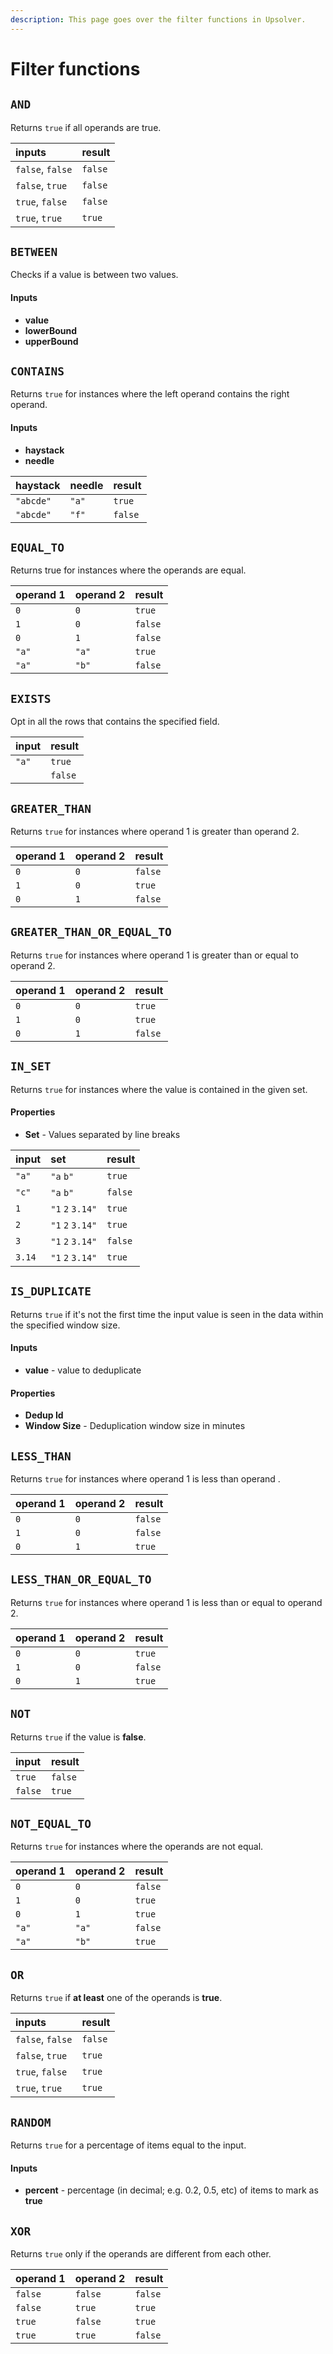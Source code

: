 ```yaml
---
description: This page goes over the filter functions in Upsolver.
---
```


# Filter functions

## `AND`

Returns `true` if all operands are true.

| inputs | result |
| :--- | :--- |
| `false`, `false` | `false` |
| `false`, `true` | `false` |
| `true`, `false` | `false` |
| `true`, `true` | `true` |

## `BETWEEN`

Checks if a value is between two values.

#### Inputs

* **value**
* **lowerBound**
* **upperBound**

## `CONTAINS`

Returns `true` for instances where the left operand contains the right operand.

#### Inputs

* **haystack**
* **needle**

| haystack | needle | result |
| :--- | :--- | :--- |
| `"abcde"` | `"a"` | `true` |
| `"abcde"` | `"f"` | `false` |

## `EQUAL_TO`

Returns true for instances where the operands are equal.

| operand 1 | operand 2 | result |
| :--- | :--- | :--- |
| `0` | `0` | `true` |
| `1` | `0` | `false` |
| `0` | `1` | `false` |
| `"a"` | `"a"` | `true` |
| `"a"` | `"b"` | `false` |

## `EXISTS`

Opt in all the rows that contains the specified field.

| input | result |
| :--- | :--- |
| `"a"` | `true` |
|  | `false` |

## `GREATER_THAN`

Returns `true` for instances where operand 1 is greater than operand 2.

| operand 1 | operand 2 | result |
| :--- | :--- | :--- |
| `0` | `0` | `false` |
| `1` | `0` | `true` |
| `0` | `1` | `false` |

## `GREATER_THAN_OR_EQUAL_TO`

Returns `true` for instances where operand 1 is greater than or equal to operand 2.

| operand 1 | operand 2 | result |
| :--- | :--- | :--- |
| `0` | `0` | `true` |
| `1` | `0` | `true` |
| `0` | `1` | `false` |

## `IN_SET`

Returns `true` for instances where the value is contained in the given set.

#### Properties

* **Set** - Values separated by line breaks

| input | set | result |
| :--- | :--- | :--- |
| `"a"` | `"a` `b"` | `true` |
| `"c"` | `"a` `b"` | `false` |
| `1` | `"1` `2` `3.14"` | `true` |
| `2` | `"1` `2` `3.14"` | `true` |
| `3` | `"1` `2` `3.14"` | `false` |
| `3.14` | `"1` `2` `3.14"` | `true` |

## `IS_DUPLICATE`

Returns `true` if it's not the first time the input value is seen in the data within the specified window size.

#### Inputs

* **value** - value to deduplicate

#### Properties

* **Dedup Id**
* **Window Size** - Deduplication window size in minutes

## `LESS_THAN`

Returns `true` for instances where operand 1 is less than operand .

| operand 1 | operand 2 | result |
| :--- | :--- | :--- |
| `0` | `0` | `false` |
| `1` | `0` | `false` |
| `0` | `1` | `true` |

## `LESS_THAN_OR_EQUAL_TO`

Returns `true` for instances where operand 1 is less than or equal to operand 2.

| operand 1 | operand 2 | result |
| :--- | :--- | :--- |
| `0` | `0` | `true` |
| `1` | `0` | `false` |
| `0` | `1` | `true` |

## `NOT`

Returns `true` if the value is **false**.

| input | result |
| :--- | :--- |
| `true` | `false` |
| `false` | `true` |

## `NOT_EQUAL_TO`

Returns `true` for instances where the operands are not equal.

| operand 1 | operand 2 | result |
| :--- | :--- | :--- |
| `0` | `0` | `false` |
| `1` | `0` | `true` |
| `0` | `1` | `true` |
| `"a"` | `"a"` | `false` |
| `"a"` | `"b"` | `true` |

## `OR`

Returns `true` if **at least** one of the operands is **true**.

| inputs | result |
| :--- | :--- |
| `false`, `false` | `false` |
| `false`, `true` | `true` |
| `true`, `false` | `true` |
| `true`, `true` | `true` |

## `RANDOM`

Returns `true` for a percentage of items equal to the input.

#### Inputs

* **percent** - percentage \(in decimal; e.g. 0.2, 0.5, etc\) of items to mark as **true**

## `XOR`

Returns `true` only if the operands are different from each other.

| operand 1 | operand 2 | result |
| :--- | :--- | :--- |
| `false` | `false` | `false` |
| `false` | `true` | `true` |
| `true` | `false` | `true` |
| `true` | `true` | `false` |

